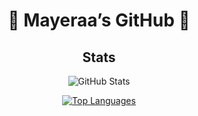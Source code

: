 <div align="center">
<h1> 🌟 Mayeraa’s GitHub 🌟 </h1>

## Stats
![GitHub Stats](https://github-readme-stats.vercel.app/api?username=MayeraaSingh&show_icons=true&theme=dark)


<!-- Top Languages Card (Optional but recommended) -->
<a href="https://github.com/anuraghazra/github-readme-stats">
<img src="https://github-readme-stats.vercel.app/api/top-langs/?username=MayeraaSingh&layout=compact&theme=dark&hide_border=true" alt="Top Languages" />
</a>
</div>
